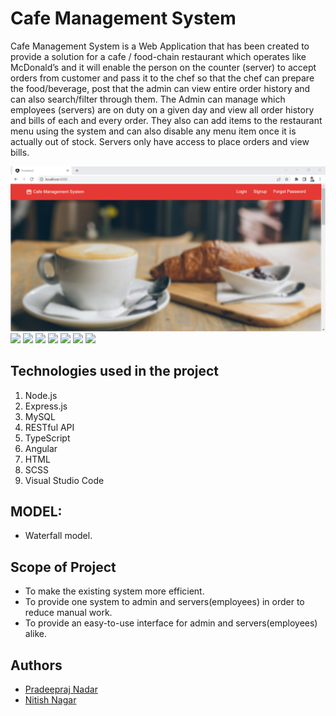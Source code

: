 # Cafe Management System

Cafe Management System is a Web Application that has been created to provide a solution for a cafe / food-chain restaurant which operates like McDonald’s and it will enable the person on the counter (server) to accept orders from customer and pass it to the chef so that the chef can prepare the food/beverage, post that the admin can view entire order history and can also search/filter through them. The Admin can manage which employees (servers) are on duty on a given day and view all order history and bills of each and every order. They also can add items to the restaurant menu using the system and can also disable any menu item once it is actually out of stock. Servers only have access to place orders and view bills.

![](website-images/website-HomePage.PNG)
![](website-images/website-Gallery.PNG)
![](website-images/website-Login.PNG)
![](website-images/website-Parking.PNG)
![](website-images/website-Complaints.PNG)
![](website-images/website-Notice.PNG)
![](website-images/website-Visitors.PNG)
![](website-images/website-Employee.PNG)

## Technologies used in the project

1. Node.js
2. Express.js
3. MySQL
4. RESTful API
5. TypeScript
6. Angular
7. HTML
8. SCSS
9. Visual Studio Code 

## MODEL:

* Waterfall model.

## Scope of Project

* To make the existing system more efficient.
* To provide one system to admin and servers(employees) in order to reduce manual work.
* To provide an easy-to-use interface for admin and servers(employees) alike. 

## Authors

- [Pradeepraj Nadar](https://github.com/Pradeepraj21/)
- [Nitish Nagar](https://github.com/nitish-nagar/)
